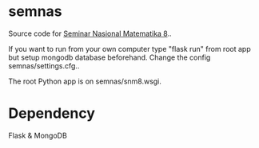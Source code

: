 # semnas
Source code for [Seminar Nasional Matematika 8](http://fmipa.unj.ac.id/snm8/)..

If you want to run from your own computer type "flask run" from root app but setup mongodb database beforehand. Change the config semnas/settings.cfg..

The root Python app is on semnas/snm8.wsgi. 

# Dependency
Flask & MongoDB


